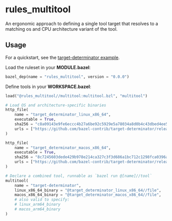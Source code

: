 # rules_multitool

An ergonomic approach to defining a single tool target that resolves to a matching os and CPU architecture variant of the tool.

## Usage

For a quickstart, see the [target-determinator example](examples/workspace_target-determinator/).

Load the ruleset in your **MODULE.bazel**:

```python
bazel_dep(name = "rules_multitool", version = "0.0.0")
```

Define tools in your **WORKSPACE.bazel**:

```python
load("@rules_multitool//multitool:multitool.bzl", "multitool")

# Load OS and architecture-specific binaries
http_file(
    name = "target_determinator_linux_x86_64",
    executable = True,
    sha256 = "c8a09143e9fe6eccc4b27a6be92c5929e5a78034a8d0b4c43dbed4ee539ec903",
    urls = ["https://github.com/bazel-contrib/target-determinator/releases/download/v0.25.0/target-determinator.linux.amd64"],
)

http_file(
    name = "target_determinator_macos_x86_64",
    executable = True,
    sha256 = "8c7245603dede429b978e214ca327c3f3d686a1bc712c1298fca0396a0f25f23",
    urls = ["https://github.com/bazel-contrib/target-determinator/releases/download/v0.25.0/target-determinator.darwin.amd64"],
)

# Declare a combined tool, runnable as `bazel run @[name]//tool`
multitool(
    name = "target-determinator",
    linux_x86_64_binary = "@target_determinator_linux_x86_64//file",
    macos_x86_64_binary = "@target_determinator_macos_x86_64//file",
    # also valid to specify:
    # linux_arm64_binary
    # macos_arm64_binary
)
```
